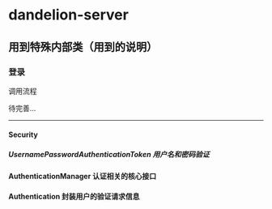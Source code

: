 # dandelion-server

## 用到特殊内部类（用到的说明）

### 登录

调用流程  

待完善...


---


#### Security

##### UsernamePasswordAuthenticationToken 用户名和密码验证

#### AuthenticationManager 认证相关的核心接口

#### Authentication 封装用户的验证请求信息

```java

```
